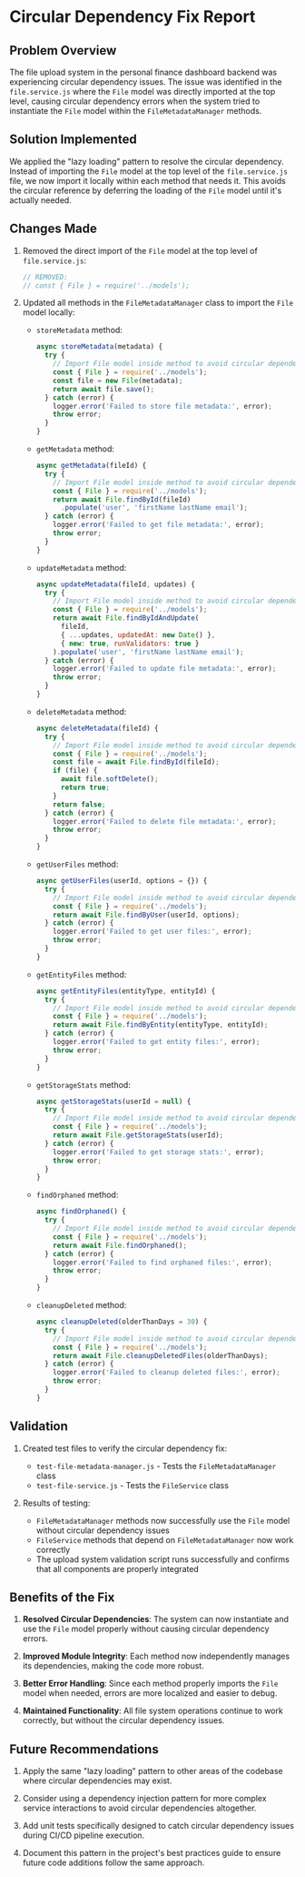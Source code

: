 # Circular Dependency Fix Report

## Problem Overview

The file upload system in the personal finance dashboard backend was experiencing circular dependency issues. The issue was identified in the `file.service.js` where the `File` model was directly imported at the top level, causing circular dependency errors when the system tried to instantiate the `File` model within the `FileMetadataManager` methods.

## Solution Implemented

We applied the "lazy loading" pattern to resolve the circular dependency. Instead of importing the `File` model at the top level of the `file.service.js` file, we now import it locally within each method that needs it. This avoids the circular reference by deferring the loading of the `File` model until it's actually needed.

## Changes Made

1. Removed the direct import of the `File` model at the top level of `file.service.js`:

   ```javascript
   // REMOVED:
   // const { File } = require('../models');
   ```

2. Updated all methods in the `FileMetadataManager` class to import the `File` model locally:

   - `storeMetadata` method:

     ```javascript
     async storeMetadata(metadata) {
       try {
         // Import File model inside method to avoid circular dependency
         const { File } = require('../models');
         const file = new File(metadata);
         return await file.save();
       } catch (error) {
         logger.error('Failed to store file metadata:', error);
         throw error;
       }
     }
     ```

   - `getMetadata` method:

     ```javascript
     async getMetadata(fileId) {
       try {
         // Import File model inside method to avoid circular dependency
         const { File } = require('../models');
         return await File.findById(fileId)
           .populate('user', 'firstName lastName email');
       } catch (error) {
         logger.error('Failed to get file metadata:', error);
         throw error;
       }
     }
     ```

   - `updateMetadata` method:

     ```javascript
     async updateMetadata(fileId, updates) {
       try {
         // Import File model inside method to avoid circular dependency
         const { File } = require('../models');
         return await File.findByIdAndUpdate(
           fileId,
           { ...updates, updatedAt: new Date() },
           { new: true, runValidators: true }
         ).populate('user', 'firstName lastName email');
       } catch (error) {
         logger.error('Failed to update file metadata:', error);
         throw error;
       }
     }
     ```

   - `deleteMetadata` method:

     ```javascript
     async deleteMetadata(fileId) {
       try {
         // Import File model inside method to avoid circular dependency
         const { File } = require('../models');
         const file = await File.findById(fileId);
         if (file) {
           await file.softDelete();
           return true;
         }
         return false;
       } catch (error) {
         logger.error('Failed to delete file metadata:', error);
         throw error;
       }
     }
     ```

   - `getUserFiles` method:

     ```javascript
     async getUserFiles(userId, options = {}) {
       try {
         // Import File model inside method to avoid circular dependency
         const { File } = require('../models');
         return await File.findByUser(userId, options);
       } catch (error) {
         logger.error('Failed to get user files:', error);
         throw error;
       }
     }
     ```

   - `getEntityFiles` method:

     ```javascript
     async getEntityFiles(entityType, entityId) {
       try {
         // Import File model inside method to avoid circular dependency
         const { File } = require('../models');
         return await File.findByEntity(entityType, entityId);
       } catch (error) {
         logger.error('Failed to get entity files:', error);
         throw error;
       }
     }
     ```

   - `getStorageStats` method:

     ```javascript
     async getStorageStats(userId = null) {
       try {
         // Import File model inside method to avoid circular dependency
         const { File } = require('../models');
         return await File.getStorageStats(userId);
       } catch (error) {
         logger.error('Failed to get storage stats:', error);
         throw error;
       }
     }
     ```

   - `findOrphaned` method:

     ```javascript
     async findOrphaned() {
       try {
         // Import File model inside method to avoid circular dependency
         const { File } = require('../models');
         return await File.findOrphaned();
       } catch (error) {
         logger.error('Failed to find orphaned files:', error);
         throw error;
       }
     }
     ```

   - `cleanupDeleted` method:

     ```javascript
     async cleanupDeleted(olderThanDays = 30) {
       try {
         // Import File model inside method to avoid circular dependency
         const { File } = require('../models');
         return await File.cleanupDeletedFiles(olderThanDays);
       } catch (error) {
         logger.error('Failed to cleanup deleted files:', error);
         throw error;
       }
     }
     ```

## Validation

1. Created test files to verify the circular dependency fix:
   - `test-file-metadata-manager.js` - Tests the `FileMetadataManager` class
   - `test-file-service.js` - Tests the `FileService` class

2. Results of testing:
   - `FileMetadataManager` methods now successfully use the `File` model without circular dependency issues
   - `FileService` methods that depend on `FileMetadataManager` now work correctly
   - The upload system validation script runs successfully and confirms that all components are properly integrated

## Benefits of the Fix

1. **Resolved Circular Dependencies**: The system can now instantiate and use the `File` model properly without causing circular dependency errors.

2. **Improved Module Integrity**: Each method now independently manages its dependencies, making the code more robust.

3. **Better Error Handling**: Since each method properly imports the `File` model when needed, errors are more localized and easier to debug.

4. **Maintained Functionality**: All file system operations continue to work correctly, but without the circular dependency issues.

## Future Recommendations

1. Apply the same "lazy loading" pattern to other areas of the codebase where circular dependencies may exist.

2. Consider using a dependency injection pattern for more complex service interactions to avoid circular dependencies altogether.

3. Add unit tests specifically designed to catch circular dependency issues during CI/CD pipeline execution.

4. Document this pattern in the project's best practices guide to ensure future code additions follow the same approach.
